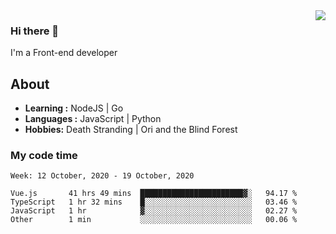 <img align='right' src="https://github-readme-stats.vercel.app/api?username=strugglebak&show_icons=true">

### Hi there 👋

I'm a Front-end developer

## About

-  **Learning :** NodeJS | Go
-  **Languages :** JavaScript | Python
-  **Hobbies:** Death Stranding | Ori and the Blind Forest

### My code time

<!--START_SECTION:waka-->
```text
Week: 12 October, 2020 - 19 October, 2020

Vue.js       41 hrs 49 mins  ███████████████████████▓░   94.17 % 
TypeScript   1 hr 32 mins    █░░░░░░░░░░░░░░░░░░░░░░░░   03.46 % 
JavaScript   1 hr            ▓░░░░░░░░░░░░░░░░░░░░░░░░   02.27 % 
Other        1 min           ░░░░░░░░░░░░░░░░░░░░░░░░░   00.06 % 
```
<!--END_SECTION:waka-->
